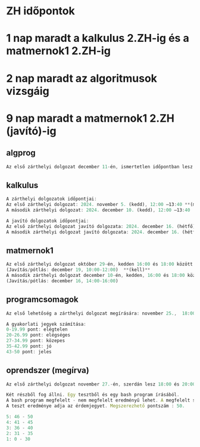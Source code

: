# ZH időpontok
# 1 nap maradt a kalkulus 2.ZH-ig és a matmernok1 2.ZH-ig
# 2 nap maradt az algoritmusok vizsgáig
# 9 nap maradt a matmernok1 2.ZH (javító)-ig

## algprog
```js
Az első zárthelyi dolgozat december 11-én, ismertetlen időpontban lesz.
```

## kalkulus
```js
A zárthelyi dolgozatok időpontjai:
Az első zárthelyi dolgozat: 2024. november 5. (kedd), 12:00 –13:40 **(megírva)**
A második zárthelyi dolgozat: 2024. december 10. (kedd), 12:00 –13:40
```
```js
A javító dolgozatok időpontjai:
Az első zárthelyi dolgozat javító dolgozata: 2024. december 16. (hétfő), 8:00 – 9:40 **(nem kell)** 
A második zárthelyi dolgozat javító dolgozata: 2024. december 16. (hétfő), 10:00 – 11: 40
```

## matmernok1
```js
Az első zárthelyi dolgozat október 29-én, kedden 16:00 és 18:00 között lesz. **(megírva de javítani)**
(Javítás/pótlás: december 19, 10:00-12:00)  **(kell)**
A második zárthelyi dolgozat december 10-én, kedden, 16:00 és 18:00 között lesz. 
(Javítás/pótlás: december 16, 14:00-16:00) 
```



## programcsomagok
```js
Az első lehetőség a zárthelyi dolgozat megírására: november 25.,  18:00-tól. Helyszín: TEOKJ, fsz.107. 
```
```js
A gyakorlati jegyek számítása: 
0-19.99 pont: elégtelen
20-26.99 pont: elégséges
27-34.99 pont: közepes
35-42.99 pont: jó
43-50 pont: jeles
```

## oprendszer (megírva)
```js
Az első zárthelyi dolgozat november 27.-én, szerdán lesz 18:00 és 20:00 között lesz.
```
```js
Két részből fog állni. Egy tesztből és egy bash program írásából.
A bash program megfelelt - nem megfelelt eredményű lehet. A megfelelt szükséges az érvényes jegyhez.
A teszt eredménye adja az érdemjegyet. Megszerezhető pontszám : 50.
```
```js
5: 46 - 50
4: 41 - 45
3: 36 - 40
2: 31 - 35
1: 0 - 30
```
